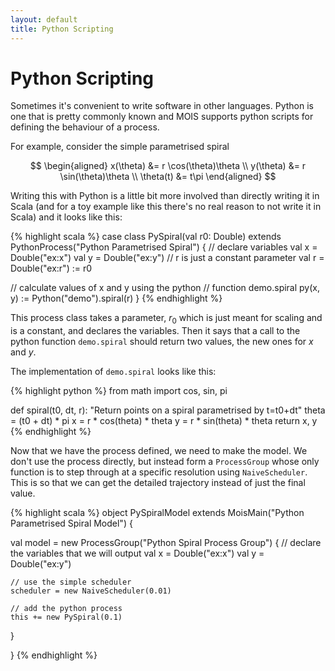 ```yaml
---
layout: default
title: Python Scripting
---
```


Python Scripting
================

Sometimes it's convenient to write software in other languages. Python
is one that is pretty commonly known and MOIS supports python scripts
for defining the behaviour of a process.

For example, consider the simple parametrised spiral

$$
\begin{aligned}
x(\theta) &= r \cos(\theta)\theta \\
y(\theta) &= r \sin(\theta)\theta \\
\theta(t) &= t\pi
\end{aligned}
$$

Writing this with Python is a little bit more involved than directly
writing it in Scala (and for a toy example like this there's no real
reason to not write it in Scala) and it looks like this:

{% highlight scala %}
case class PySpiral(val r0: Double)
     extends PythonProcess("Python Parametrised Spiral") {
  // declare variables
  val x = Double("ex:x")
  val y = Double("ex:y")
  // r is just a constant parameter
  val r = Double("ex:r") := r0

  // calculate values of x and y using the python
  // function demo.spiral
  py(x, y) := Python("demo").spiral(r)
}
{% endhighlight %}

This process class takes a parameter, $r_0$ which is just meant for
scaling and is a constant, and declares the variables. Then it says
that a call to the python function `demo.spiral` should return two
values, the new ones for $x$ and $y$.

The implementation of `demo.spiral` looks like this:

{% highlight python %}
from math import cos, sin, pi

def spiral(t0, dt, r):
    "Return points on a spiral parametrised by t=t0+dt"
    theta = (t0 + dt) * pi
    x = r * cos(theta) * theta
    y = r * sin(theta) * theta
    return x, y
{% endhighlight %}

Now that we have the process defined, we need to make the model. We
don't use the process directly, but instead form a `ProcessGroup`
whose only function is to step through at a specific resolution using
`NaiveScheduler`. This is so that we can get the detailed trajectory
instead of just the final value.

{% highlight scala %}
object PySpiralModel
       extends MoisMain("Python Parametrised Spiral Model") {

  val model = new ProcessGroup("Python Spiral Process Group") {
    // declare the variables that we will output
    val x = Double("ex:x")
    val y = Double("ex:y")

    // use the simple scheduler
    scheduler = new NaiveScheduler(0.01)

    // add the python process
    this += new PySpiral(0.1)
  }

}
{% endhighlight %}

